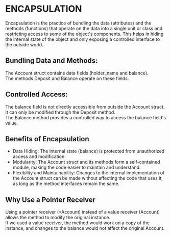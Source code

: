 # ENCAPSULATION
Encapsulation is the practice of bundling the data (attributes) and the methods (functions) that operate on the data into a single unit or class and restricting access to some of the object's components. This helps in hiding the internal state of the object and only exposing a controlled interface to the outside world.

## Bundling Data and Methods:
The Account struct contains data fields (holder_name and balance).  
The methods Deposit and Balance operate on these fields.  

## Controlled Access:
The balance field is not directly accessible from outside the Account struct. It can only be modified through the Deposit method.  
The Balance method provides a controlled way to access the balance field's value.  

## Benefits of Encapsulation
- Data Hiding: The internal state (balance) is protected from unauthorized access and modification.
- Modularity: The Account struct and its methods form a self-contained module, making the code easier to maintain and understand.
- Flexibility and Maintainability: Changes to the internal implementation of the Account struct can be made without affecting the code that uses it, as long as the method interfaces remain the same.

## Why Use a Pointer Receiver
Using a pointer receiver (*Account) instead of a value receiver (Account) allows the method to modify the original instance.  
If we used a value receiver, the method would work on a copy of the instance, and changes to the balance would not affect the original Account.  